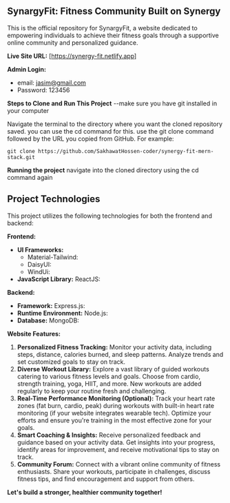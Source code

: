 ## SynargyFit: Fitness Community Built on Synergy

This is the official repository for SynargyFit, a website dedicated to empowering individuals to achieve their fitness goals through a supportive online community and personalized guidance.

**Live Site URL:** [https://synergy-fit.netlify.app]

**Admin Login:**

- email: jasim@gmail.com
- Password: 123456

 **Steps to Clone and Run This Project**
 --make sure you have git installed in your computer
 
Navigate the terminal to the directory where you want the cloned repository saved. you can use the cd command for this.
use the git clone command followed by the URL you copied from GitHub. For example:

    git clone https://github.com/SakhawatHossen-coder/synergy-fit-mern-stack.git
**Running the project**
navigate into the cloned directory using the cd command again    

## Project Technologies

This project utilizes the following technologies for both the frontend and backend:

**Frontend:**

* **UI Frameworks:**
    * Material-Tailwind:
    * DaisyUI: 
    * WindUi:
* **JavaScript Library:** ReactJS: 

**Backend:**

* **Framework:** Express.js: 
* **Runtime Environment:** Node.js: 
* **Database:** MongoDB:

**Website Features:**

1. **Personalized Fitness Tracking:** Monitor your activity data, including steps, distance, calories burned, and sleep patterns. Analyze trends and set customized goals to stay on track.
2. **Diverse Workout Library:** Explore a vast library of guided workouts catering to various fitness levels and goals. Choose from cardio, strength training, yoga, HIIT, and more. New workouts are added regularly to keep your routine fresh and challenging.
3. **Real-Time Performance Monitoring (Optional):** Track your heart rate zones (fat burn, cardio, peak) during workouts with built-in heart rate monitoring (if your website integrates wearable tech). Optimize your efforts and ensure you're training in the most effective zone for your goals.
4. **Smart Coaching & Insights:** Receive personalized feedback and guidance based on your activity data. Get insights into your progress, identify areas for improvement, and receive motivational tips to stay on track.
5. **Community Forum:** Connect with a vibrant online community of fitness enthusiasts. Share your workouts, participate in challenges, discuss fitness tips, and find encouragement and support from others.




**Let's build a stronger, healthier community together!**

